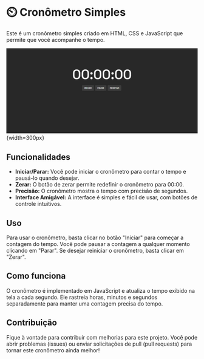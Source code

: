 # ⏲️ Cronômetro Simples

Este é um cronômetro simples criado em HTML, CSS e JavaScript que permite que você acompanhe o tempo.

![Screenshot](screenshots/screenshot.png){width=300px}

## Funcionalidades

- **Iniciar/Parar:** Você pode iniciar o cronômetro para contar o tempo e pausá-lo quando desejar.
- **Zerar:** O botão de zerar permite redefinir o cronômetro para 00:00.
- **Precisão:** O cronômetro mostra o tempo com precisão de segundos.
- **Interface Amigável:** A interface é simples e fácil de usar, com botões de controle intuitivos.

## Uso

Para usar o cronômetro, basta clicar no botão "Iniciar" para começar a contagem do tempo. Você pode pausar a contagem a qualquer momento clicando em "Parar". Se desejar reiniciar o cronômetro, basta clicar em "Zerar".

## Como funciona

O cronômetro é implementado em JavaScript e atualiza o tempo exibido na tela a cada segundo. Ele rastreia horas, minutos e segundos separadamente para manter uma contagem precisa do tempo.

## Contribuição

Fique à vontade para contribuir com melhorias para este projeto. Você pode abrir problemas (issues) ou enviar solicitações de pull (pull requests) para tornar este cronômetro ainda melhor!



